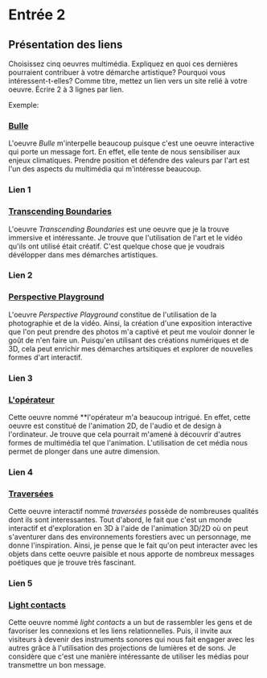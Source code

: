 # Entrée 2
## Présentation des liens
Choisissez cinq oeuvres multimédia. Expliquez en quoi ces dernières pourraient contribuer à votre démarche artistique? Pourquoi vous intéressent-t-elles? Comme titre, mettez un lien vers un site relié à votre oeuvre. Écrire 2 à 3 lignes par lien.

Exemple: 
### [Bulle](https://www.onf.ca/interactif/bulle/) 
L'oeuvre *Bulle* m'interpelle beaucoup puisque c'est une oeuvre interactive qui porte un message fort. En effet, elle tente de nous sensibiliser aux enjeux climatiques. Prendre position et défendre des valeurs par l'art est l'un des aspects du multimédia qui m'intéresse beaucoup. 

### Lien 1  
### [Transcending Boundaries](https://www.teamlab.art/e/pacelondon/)
L'oeuvre *Transcending Boundaries* est une oeuvre que je la trouve immersive et intéressante. Je trouve que l'utilisation de l'art et le vidéo qu'ils ont utilisé était créatif. C'est quelque chose que je voudrais dévélopper dans mes démarches artistiques.

### Lien 2 
### [Perspective Playground](https://my.omsystem.com/perspective-playground)
L'oeuvre *Perspective Playground* constitue de l'utilisation de la photographie et de la vidéo. Ainsi, la création d'une exposition interactive que l'on peut prendre des photos m'a captivé et peut me vouloir donner le goût de n'en faire un. Puisqu'en utilisant des créations numériques et de 3D, cela peut enrichir mes démarches artsitiques et explorer de nouvelles formes d'art interactif.

### Lien 3 
### [L'opérateur](https://placedesarts.com/fr/capsule/l%E2%80%99op%C3%A9rateur)
Cette oeuvre nommé **l'opérateur m'a beaucoup intrigué. En effet, cette oeuvre est constitué de l'animation 2D, de l'audio et de design à l'ordinateur. Je trouve que cela pourrait m'amené à découvrir d'autres formes de multimédia tel que l'animation. L'utilisation de cet média nous permet de plonger dans une autre dimension.

### Lien 4 
### [Traversées](https://lab-yrinthe.ca/oeuvres/traversees/)
Cette oeuvre interactif nommé *traversées* possède de nombreuses qualités dont ils sont interessantes. Tout d'abord, le fait que c'est un monde interactif et d'exploration en 3D à l'aide de l'animation 3D/2D où on peut s'aventurer dans des environnements forestiers avec un personnage, me donne l'inspiration. Ainsi, je pense que le fait qu'on peut interacter avec les objets dans cette oeuvre paisible et nous apporte de nombreux messages poétiques que je trouve très fascinant.

### Lien 5 
### [Light contacts](http://www.scenocosme.com/contacts_installation.htm)
Cette oeuvre nommé *light contacts* a un but de rassembler les gens et de favoriser les connexions et les liens relationnelles. Puis, il invite aux visiteurs à devenir des instruments sonores qui nous fait engager avec les autres grâce à l'utilisation des projections de lumières et de sons. Je considère que c'est une manière intéressante de utiliser les médias pour transmettre un bon message.

